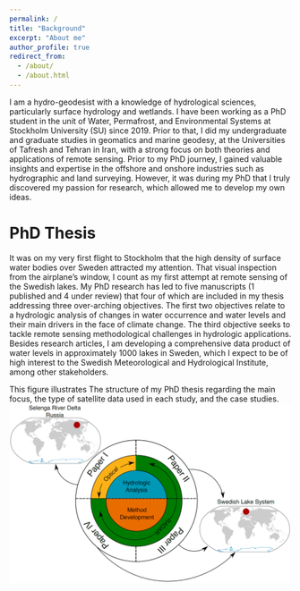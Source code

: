 ```yaml
---
permalink: /
title: "Background"
excerpt: "About me"
author_profile: true
redirect_from: 
  - /about/
  - /about.html
---
```


I am a hydro-geodesist with a knowledge of hydrological sciences, particularly surface hydrology and wetlands. I have been working as a PhD student in the unit of Water, Permafrost, and Environmental Systems at Stockholm University (SU) since 2019. Prior to that, I did my undergraduate and graduate studies in geomatics and marine geodesy, at the Universities of Tafresh and Tehran in Iran, with a strong focus on both theories and applications of remote sensing. Prior to my PhD journey, I gained valuable insights and expertise in the offshore and onshore industries such as hydrographic and land surveying. However, it was during my PhD that I truly discovered my passion for research, which allowed me to develop my own ideas.

PhD Thesis
======
It was on my very first flight to Stockholm that the high density of surface water bodies over Sweden attracted my attention. That visual inspection from the airplane’s window, I count as my first attempt at remote sensing of the Swedish lakes. My PhD research has led to five manuscripts (1 published and 4 under review) that four of which are included in my thesis addressing three over-arching objectives.
The first two objectives relate to a hydrologic analysis of changes in water occurrence and water levels and their main drivers in the face of climate change. The third objective seeks to tackle remote sensing methodological challenges in hydrologic applications.
Besides research articles, I am developing a comprehensive data product of water levels in approximately 1000 lakes in Sweden, which I expect to be of high interest to the Swedish Meteorological and Hydrological Institute, among other stakeholders.

This figure illustrates The structure of my PhD thesis regarding the main focus, the type of satellite data used in each study, and the case studies.
![Thesis structure](/images/thesis.png)
